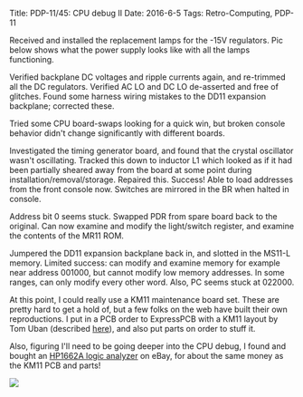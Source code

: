 Title: PDP-11/45: CPU debug II
Date: 2016-6-5
Tags: Retro-Computing, PDP-11

Received and installed the replacement lamps for the -15V regulators.  Pic below shows what the power supply looks
like with all the lamps functioning.

Verified backplane DC voltages and ripple currents again, and re-trimmed all the DC regulators.  Verified AC LO and
DC LO de-asserted and free of glitches.  Found some harness wiring mistakes to the DD11 expansion backplane; corrected these.

Tried some CPU board-swaps looking for a quick win, but broken console behavior didn't change significantly with
different boards.

Investigated the timing generator board, and found that the crystal oscillator wasn't oscillating.  Tracked this down
to inductor L1 which looked as if it had been partially sheared away from the board at some point during installation/removal/storage.  Repaired this.  Success!  Able to load addresses from the front console now. Switches are mirrored
in the BR when halted in console.

Address bit 0 seems stuck.  Swapped PDR from spare board back to the original.  Can now examine and modify the
light/switch register, and examine the contents of the MR11 ROM.

Jumpered the DD11 expansion backplane back in, and slotted in the MS11-L memory.  Limited success: can modify and
examine memory for example near address 001000, but cannot modify low memory addresses.  In some ranges, can only
modify every other word.  Also, PC seems stuck at 022000.

At this point, I could really use a KM11 maintenance board set.  These are pretty hard to get a hold of, but a few
folks on the web have built their own reproductions.  I put in a PCB order to ExpressPCB with a KM11 layout by Tom
Uban (described [here](http://www.ubanproductions.com/museum.html)), and also put parts on order to stuff it.

Also, figuring I'll need to be going deeper into the CPU debug, I found and bought an
[HP1662A logic analyzer](http://www.ebay.com/itm/142004889393) on eBay, for about the same money as the KM11 PCB and
parts!

[<img src='/images/pdp11/power-lights_thumbnail_tall.jpg'/>]({filename}/images/pdp11/power-lights.jpg)
